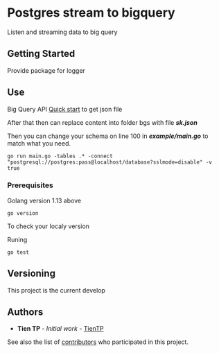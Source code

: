 # Postgres stream to bigquery
Listen and streaming data to big query

## Getting Started

Provide package for logger

## Use

Big Query API [Quick start](https://cloud.google.com/bigquery/docs/quickstarts/quickstart-client-libraries) to get json file

After that then can replace content into folder bgs with file ***sk.json***

Then you can change your schema on line 100 in ***example/main.go*** to match what you need.

```
go run main.go -tables .* -connect "postgresql://postgres:pass@localhost/database?sslmode=disable" -v true
```

### Prerequisites

Golang version 1.13 above

```
go version
```
To check your localy version

Runing
```
go test
```


## Versioning

This project is the current develop

## Authors

* **Tien TP** - *Initial work* - [TienTP](https://g.ghn.vn/tientp)

See also the list of [contributors](https://g.ghn.vn/logistic/bi/streaming/pg2-big-query/master) who participated in this project.
